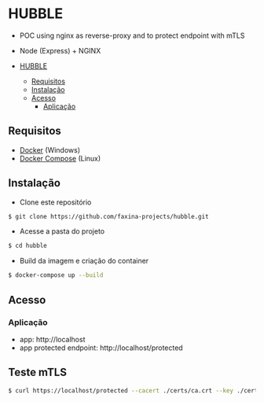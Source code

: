 # HUBBLE

- POC using nginx as reverse-proxy and to protect endpoint with mTLS
- Node (Express) + NGINX

- [HUBBLE](#hubble)
  - [Requisitos](#requisitos)
  - [Instalação](#instalação)
  - [Acesso](#acesso)
    - [Aplicação](#aplicação)

## Requisitos

- [Docker](https://www.docker.com/get-started) (Windows)
- [Docker Compose](https://docs.docker.com/compose/install/) (Linux)

## Instalação

- Clone este repositório

```bash
$ git clone https://github.com/faxina-projects/hubble.git
```

- Acesse a pasta do projeto

```bash
$ cd hubble
```

- Build da imagem e criação do container

```bash
$ docker-compose up --build
```

## Acesso

### Aplicação

- app: http://localhost
- app protected endpoint: http://localhost/protected

## Teste mTLS

```bash
$ curl https://localhost/protected --cacert ./certs/ca.crt --key ./certs/client.key --cert ./certs/client.crt
```
